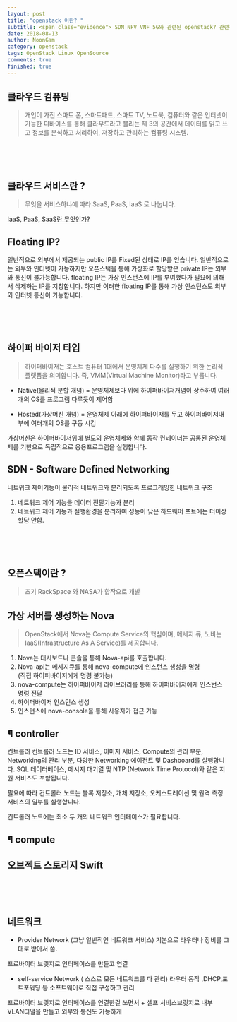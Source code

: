```yaml
---
layout: post
title: "openstack 이란? "
subtitle: <span class="evidence"> SDN NFV VNF 5G와 관련된 openstack? 관련된 용어들을 정리해보자.</span>
date: 2018-08-13
author: NoonGam
category: openstack
tags: OpenStack Linux OpenSource
comments: true
finished: true
---
```


##


## 클라우드 컴퓨팅

> 개인이 가진 스마트 폰, 스마트패드, 스마트 TV, 노트북,
컴퓨터와 같은 인터넷이 가능한 디바이스를 통해
클라우드라고 불리는 제 3의 공간에서 데이터를 읽고
쓰고 정보를 분석하고 처리하여, 저장하고 관리하는
컴퓨팅 시스템.

<br><br><br>

## 클라우드 서비스란 ?

> 무엇을 서비스하냐에 따라 SaaS, PaaS, IaaS 로 나눕니다.

[IaaS, PaaS, SaaS란 무엇인가?](https://wodonggun.github.io/wodonggun.github.io/study/IaaS,-PaaS,-SaaS.html)


## Floating IP?

일반적으로 외부에서 제공되는 public IP를 Fixed된 상태로 IP를 얻습니다. 일반적으로는 외부와
인터넷이 가능하지만 오픈스택을 통해 가상화로 할당받은 private IP는 외부와 통신이 불가능합니다.
floating IP는 가상 인스턴스에 IP를 부여했다가 필요에 의해서 삭제하는 IP를 지칭합니다.
하지만 이러한 floating IP를 통해 가상 인스턴스도 외부와 인터넷 통신이 가능합니다.







<br><br><br>

## 하이퍼 바이저 타입

> 하이퍼바이저는 호스트 컴퓨터 1대에서 운영체제 다수를 실행하기 위한 논리적 플랫폼을 의미합니다. 즉, VMM(Virtual Machine Monitor)라고 부릅니다.

- Native(물리적 분할 개념) = 운영체제보다 위에 하이퍼바이저개념이 상주하여 여러개의 OS를 프로그램 다루듯이 제어함

- Hosted(가상머신 개념) = 운영체제 아래에 하이퍼바이저를 두고 하이퍼바이저내부에 여러개의 OS를 구동 시킴


가상머신은 하이퍼바이저위에 별도의 운영체제와 함께 동작
컨테이너는 공통된 운영체제를 기반으로 독립적으로 응용프로그램을 실행합니다.



## SDN - Software Defined Networking

네트워크 제어기능이 물리적 네트워크와 분리되도록 프로그래밍한 네트워크 구조

1. 네트워크 제어 기능을 데이터 전달기능과 분리
2. 네트워크 제어 기능과 실행환경을 분리하여 성능이 낮은 하드웨어 포트에는 더이상 할당 안함.




<br><br><br>

## 오픈스택이란 ?

> 초기 RackSpace 와 NASA가 합작으로 개발




## 가상 서버를 생성하는 Nova

> OpenStack에서 Nova는 Compute Service의 핵심이며, 메세지 큐,
노바는 IaaS(Infrastructure As A Service)를 제공합니다.

1. Nova는 대시보드나 콘솔을 통해 Nova-api를 호출합니다.
2. Nova-api는 메세지큐를 통해 nova-compute에 인스턴스 생성을 명령<br>
(직접 하이퍼바이저에게 명령 불가능)
3. nova-compute는 하이퍼바이저 라이브러리를 통해 하이퍼바이저에게 인스턴스 명렁 전달
4. 하이퍼바이저 인스턴스 생성
5. 인스턴스에 nova-console을 통해 사용자가 접근 가능


## <a>¶ controller<a>

컨트롤러
컨트롤러 노드는 ID 서비스, 이미지 서비스, Compute의 관리 부분, Networking의 관리 부분, 다양한 Networking 에이전트 및 Dashboard를 실행합니다. SQL 데이터베이스, 메시지 대기열 및 NTP (Network Time Protocol)와 같은 지원 서비스도 포함됩니다.

필요에 따라 컨트롤러 노드는 블록 저장소, 개체 저장소, 오케스트레이션 및 원격 측정 서비스의 일부를 실행합니다.

컨트롤러 노드에는 최소 두 개의 네트워크 인터페이스가 필요합니다.


## <a>¶ compute<a>





## 오브젝트 스토리지 Swift








<br><br><br>

## 네트워크

- Provider Network (그냥 일반적인 네트워크 서비스)
기본으로 라우터나 장비를 그대로 받아서 씀.

프로바이더 브릿지로 인터페이스를 만들고 연결


- self-service Network ( 스스로 모든 네트워크를 다 관리)
라우터 동작 ,DHCP,포트포워딩 등 소프트웨어로 직접 구성하고 관리

프로바이더 브릿지로 인터페이스를 연결한걸 쓰면서 + 셀프 서비스브릿지로 내부 VLAN터널을 만들고 외부와 통신도 가능하게
